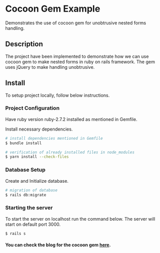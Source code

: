 # Cocoon Gem Example
Demonstrates the use of cocoon gem for unobtrusive nested forms handling.

## Description
The project have been implemented to demonstrate how we can use cocoon gem to make nested forms in ruby on rails framework.
The gem uses jQuery to make handling unobtrusive.

## Install
To setup project locally, follow below instructions.

### Project Configuration
Have ruby version ruby-2.7.2 installed as mentioned in Gemfile.

Install necessary dependencies.
```bash
# install dependencies mentioned in Gemfile
$ bundle install

# verification of already installed files in node_modules
$ yarn install --check-files
```

### Database Setup
Create and Initialize database.
```bash
# migration of database
$ rails db:migrate
```

### Starting the server
To start the server on localhost run the command below. The server will start on default port 3000.
```bash
$ rails s
```

#### You can check the blog for the cocoon gem [here](https://www.bacancytechnology.com/blog/cocoon-gem-example-in-rails-6#).
